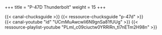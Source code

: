 +++
title = "P-47D Thunderbolt"
weight = 15
+++

<div class="contenu"> <!-- Chuck's guide //-->
{{< canal-chucksguide >}}
{{< ressource-chucksguide "p-47d" >}}
</div>

<div class="contenu"> <!-- RedKite //-->
{{< canal-youtube "id" "UCmMuAwcwIi6N9gnSa81fUUg" >}}
{{< ressource-playlist-youtube "PLml_c09ciuctw0YRRlRn_tI7nETm2H98n" >}}
</div>

